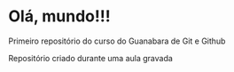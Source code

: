 # Olá, mundo!!!


 Primeiro repositório do curso do Guanabara de Git e Github 

 Repositório criado durante uma aula gravada
